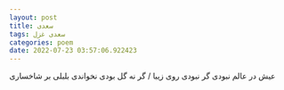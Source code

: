 ```yaml
---
layout: post
title: سعدی
tags: سعدی غزل
categories: poem
date: 2022-07-23 03:57:06.922423
---
```


عیش در عالم نبودی گر نبودی روی زیبا / گر نه گل بودی نخواندی بلبلی بر شاخساری